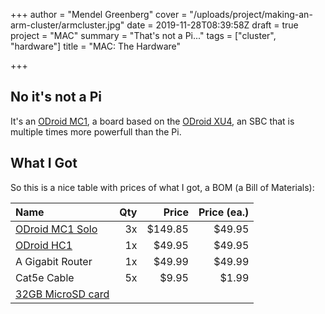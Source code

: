 +++
author = "Mendel Greenberg"
cover = "/uploads/project/making-an-arm-cluster/armcluster.jpg"
date = 2019-11-28T08:39:58Z
draft = true
project = "MAC"
summary = "That's not a Pi..."
tags = ["cluster", "hardware"]
title = "MAC: The Hardware"

+++
## No it's not a Pi

It's an [ODroid MC1](https://www.hardkernel.com/shop/odroid-mc1-my-cluster-one-with-32-cpu-cores-and-8gb-dram/), a board based on the [ODroid XU4](https://www.hardkernel.com/shop/odroid-xu4-special-price/), an SBC that is multiple times more powerfull than the Pi.

## What I Got

So this is a nice table with prices of what I got, a BOM (a Bill of Materials):

| Name | Qty | Price | Price (ea.) |
| :--- | --: | ----: | ----------: |
| [ODroid MC1 Solo](https://ameridroid.com/products/odroid-mc1-solo) | 3x | $149.85 | $49.95 |
| [ODroid HC1](https://ameridroid.com/products/odroid-hc1) | 1x | $49.95 | $49.95 |
| A Gigabit Router | 1x | $49.99 | $49.99 |
| Cat5e Cable | 5x | $9.95 | $1.99 |
| [32GB MicroSD card](https://www.amazon.com/dp/B073JWXGNT)
